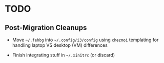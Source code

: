 TODO
====

Post-Migration Cleanups
-----------------------
* Move `~/.fehbg` into `~/.config/i3/config` using `chezmoi` templating for
  handling laptop VS desktop (VM) differences

* Finish integrating stuff in `~/.xinitrc` (or discard)

